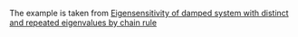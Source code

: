 The example is taken from [Eigensensitivity of damped system with distinct
and repeated eigenvalues by chain rule](https://doi.org/10.1002/nme.7331)


